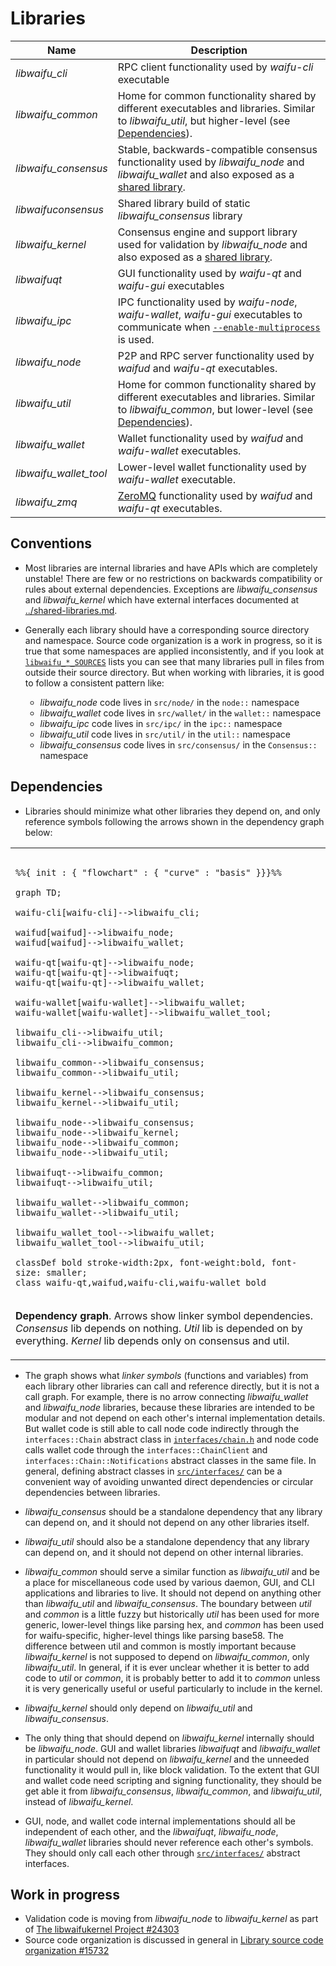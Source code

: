 # Libraries

| Name                     | Description |
|--------------------------|-------------|
| *libwaifu_cli*         | RPC client functionality used by *waifu-cli* executable |
| *libwaifu_common*      | Home for common functionality shared by different executables and libraries. Similar to *libwaifu_util*, but higher-level (see [Dependencies](#dependencies)). |
| *libwaifu_consensus*   | Stable, backwards-compatible consensus functionality used by *libwaifu_node* and *libwaifu_wallet* and also exposed as a [shared library](../shared-libraries.md). |
| *libwaifuconsensus*    | Shared library build of static *libwaifu_consensus* library |
| *libwaifu_kernel*      | Consensus engine and support library used for validation by *libwaifu_node* and also exposed as a [shared library](../shared-libraries.md). |
| *libwaifuqt*           | GUI functionality used by *waifu-qt* and *waifu-gui* executables |
| *libwaifu_ipc*         | IPC functionality used by *waifu-node*, *waifu-wallet*, *waifu-gui* executables to communicate when [`--enable-multiprocess`](multiprocess.md) is used. |
| *libwaifu_node*        | P2P and RPC server functionality used by *waifud* and *waifu-qt* executables. |
| *libwaifu_util*        | Home for common functionality shared by different executables and libraries. Similar to *libwaifu_common*, but lower-level (see [Dependencies](#dependencies)). |
| *libwaifu_wallet*      | Wallet functionality used by *waifud* and *waifu-wallet* executables. |
| *libwaifu_wallet_tool* | Lower-level wallet functionality used by *waifu-wallet* executable. |
| *libwaifu_zmq*         | [ZeroMQ](../zmq.md) functionality used by *waifud* and *waifu-qt* executables. |

## Conventions

- Most libraries are internal libraries and have APIs which are completely unstable! There are few or no restrictions on backwards compatibility or rules about external dependencies. Exceptions are *libwaifu_consensus* and *libwaifu_kernel* which have external interfaces documented at [../shared-libraries.md](../shared-libraries.md).

- Generally each library should have a corresponding source directory and namespace. Source code organization is a work in progress, so it is true that some namespaces are applied inconsistently, and if you look at [`libwaifu_*_SOURCES`](../../src/Makefile.am) lists you can see that many libraries pull in files from outside their source directory. But when working with libraries, it is good to follow a consistent pattern like:

  - *libwaifu_node* code lives in `src/node/` in the `node::` namespace
  - *libwaifu_wallet* code lives in `src/wallet/` in the `wallet::` namespace
  - *libwaifu_ipc* code lives in `src/ipc/` in the `ipc::` namespace
  - *libwaifu_util* code lives in `src/util/` in the `util::` namespace
  - *libwaifu_consensus* code lives in `src/consensus/` in the `Consensus::` namespace

## Dependencies

- Libraries should minimize what other libraries they depend on, and only reference symbols following the arrows shown in the dependency graph below:

<table><tr><td>

```mermaid

%%{ init : { "flowchart" : { "curve" : "basis" }}}%%

graph TD;

waifu-cli[waifu-cli]-->libwaifu_cli;

waifud[waifud]-->libwaifu_node;
waifud[waifud]-->libwaifu_wallet;

waifu-qt[waifu-qt]-->libwaifu_node;
waifu-qt[waifu-qt]-->libwaifuqt;
waifu-qt[waifu-qt]-->libwaifu_wallet;

waifu-wallet[waifu-wallet]-->libwaifu_wallet;
waifu-wallet[waifu-wallet]-->libwaifu_wallet_tool;

libwaifu_cli-->libwaifu_util;
libwaifu_cli-->libwaifu_common;

libwaifu_common-->libwaifu_consensus;
libwaifu_common-->libwaifu_util;

libwaifu_kernel-->libwaifu_consensus;
libwaifu_kernel-->libwaifu_util;

libwaifu_node-->libwaifu_consensus;
libwaifu_node-->libwaifu_kernel;
libwaifu_node-->libwaifu_common;
libwaifu_node-->libwaifu_util;

libwaifuqt-->libwaifu_common;
libwaifuqt-->libwaifu_util;

libwaifu_wallet-->libwaifu_common;
libwaifu_wallet-->libwaifu_util;

libwaifu_wallet_tool-->libwaifu_wallet;
libwaifu_wallet_tool-->libwaifu_util;

classDef bold stroke-width:2px, font-weight:bold, font-size: smaller;
class waifu-qt,waifud,waifu-cli,waifu-wallet bold
```
</td></tr><tr><td>

**Dependency graph**. Arrows show linker symbol dependencies. *Consensus* lib depends on nothing. *Util* lib is depended on by everything. *Kernel* lib depends only on consensus and util.

</td></tr></table>

- The graph shows what _linker symbols_ (functions and variables) from each library other libraries can call and reference directly, but it is not a call graph. For example, there is no arrow connecting *libwaifu_wallet* and *libwaifu_node* libraries, because these libraries are intended to be modular and not depend on each other's internal implementation details. But wallet code is still able to call node code indirectly through the `interfaces::Chain` abstract class in [`interfaces/chain.h`](../../src/interfaces/chain.h) and node code calls wallet code through the `interfaces::ChainClient` and `interfaces::Chain::Notifications` abstract classes in the same file. In general, defining abstract classes in [`src/interfaces/`](../../src/interfaces/) can be a convenient way of avoiding unwanted direct dependencies or circular dependencies between libraries.

- *libwaifu_consensus* should be a standalone dependency that any library can depend on, and it should not depend on any other libraries itself.

- *libwaifu_util* should also be a standalone dependency that any library can depend on, and it should not depend on other internal libraries.

- *libwaifu_common* should serve a similar function as *libwaifu_util* and be a place for miscellaneous code used by various daemon, GUI, and CLI applications and libraries to live. It should not depend on anything other than *libwaifu_util* and *libwaifu_consensus*. The boundary between _util_ and _common_ is a little fuzzy but historically _util_ has been used for more generic, lower-level things like parsing hex, and _common_ has been used for waifu-specific, higher-level things like parsing base58. The difference between util and common is mostly important because *libwaifu_kernel* is not supposed to depend on *libwaifu_common*, only *libwaifu_util*. In general, if it is ever unclear whether it is better to add code to *util* or *common*, it is probably better to add it to *common* unless it is very generically useful or useful particularly to include in the kernel.


- *libwaifu_kernel* should only depend on *libwaifu_util* and *libwaifu_consensus*.

- The only thing that should depend on *libwaifu_kernel* internally should be *libwaifu_node*. GUI and wallet libraries *libwaifuqt* and *libwaifu_wallet* in particular should not depend on *libwaifu_kernel* and the unneeded functionality it would pull in, like block validation. To the extent that GUI and wallet code need scripting and signing functionality, they should be get able it from *libwaifu_consensus*, *libwaifu_common*, and *libwaifu_util*, instead of *libwaifu_kernel*.

- GUI, node, and wallet code internal implementations should all be independent of each other, and the *libwaifuqt*, *libwaifu_node*, *libwaifu_wallet* libraries should never reference each other's symbols. They should only call each other through [`src/interfaces/`](`../../src/interfaces/`) abstract interfaces.

## Work in progress

- Validation code is moving from *libwaifu_node* to *libwaifu_kernel* as part of [The libwaifukernel Project #24303](https://github.com/waifu/waifu/issues/24303)
- Source code organization is discussed in general in [Library source code organization #15732](https://github.com/waifu/waifu/issues/15732)
